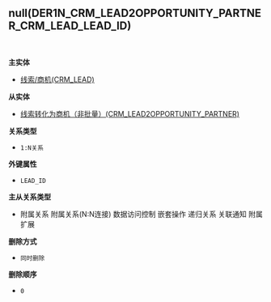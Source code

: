 ## null(DER1N_CRM_LEAD2OPPORTUNITY_PARTNER_CRM_LEAD_LEAD_ID) <!-- {docsify-ignore-all} -->



<br>
<p class="panel-title"><b>主实体</b></p>

* [线索/商机(CRM_LEAD)](module/crm/crm_lead)

<p class="panel-title"><b>从实体</b></p>

* [线索转化为商机（非批量）(CRM_LEAD2OPPORTUNITY_PARTNER)](module/crm/crm_lead2opportunity_partner)

<p class="panel-title"><b>关系类型</b></p>

* `1:N关系`

<p class="panel-title"><b>外键属性</b></p>

* `LEAD_ID`

<p class="panel-title"><b>主从关系类型</b></p>

* <i class="fa fa-square"/></i> 附属关系 <i class="fa fa-square"/></i> 附属关系(N:N连接) <i class="fa fa-square"/></i> 数据访问控制 <i class="fa fa-square"/></i> 嵌套操作 <i class="fa fa-square"/></i> 递归关系 <i class="fa fa-square"/></i> 关联通知 <i class="fa fa-square"/></i> 附属扩展

<p class="panel-title"><b>删除方式</b></p>

* `同时删除`

<p class="panel-title"><b>删除顺序</b></p>

* `0`
